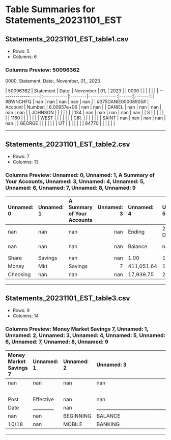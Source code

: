 # Table Summaries for Statements_20231101_EST

## Statements_20231101_EST_table1.csv
- Rows: 5
- Columns: 6
### Columns Preview: 50096362
0000, Statement, Date:, November, 01,, 2023

| 50096362           | Statement   | Date:   |      November |   01, |   2023 |
| 0000               |             |         |               |       |        |
|:-------------------|:------------|:--------|--------------:|------:|-------:|
| #BWNCHFQ           | nan         | nan     | nan           |   nan |    nan |
| #375DANIE00008905# | Account     | Number: |   8.00957e+06 |   nan |    nan |
| DANIEL             | nan         | nan     | nan           |   nan |    nan |
| JOHNSON            |             |         |               |       |        |
| 134                | nan         | nan     | nan           |   nan |    nan |
| S                  |             |         |               |       |        |
| 1160               |             |         |               |       |        |
| WEST               |             |         |               |       |        |
| CIR.               |             |         |               |       |        |
| SAINT              | nan         | nan     | nan           |   nan |    nan |
| GEORGE             |             |         |               |       |        |
| UT                 |             |         |               |       |        |
| 84770              |             |         |               |       |        |

---
## Statements_20231101_EST_table2.csv
- Rows: 7
- Columns: 13
### Columns Preview: Unnamed: 0, Unnamed: 1, A Summary of Your Accounts, Unnamed: 3, Unnamed: 4, Unnamed: 5, Unnamed: 6, Unnamed: 7, Unnamed: 8, Unnamed: 9

| Unnamed: 0   | Unnamed: 1   | A Summary of Your Accounts   |   Unnamed: 3 | Unnamed: 4   | Unnamed: 5     | Unnamed: 6   | Unnamed: 7   |   Unnamed: 8 | Unnamed: 9   | A Summary of Your Loans   | Unnamed: 11   | Unnamed: 12   |
|:-------------|:-------------|:-----------------------------|-------------:|:-------------|:---------------|:-------------|:-------------|-------------:|:-------------|:--------------------------|:--------------|:--------------|
| nan          | nan          | nan                          |          nan | Ending       | 2023 Dividends | nan          | nan          |          nan | Ending       | Total                     | Next          | 2023          |
| nan          | nan          | nan                          |          nan | Balance      | nan            | nan          | nan          |          nan | Balance      | Amount Due                | Payment       | Interest      |
| Share        | Savings      | nan                          |          nan | 1.00         | 1.65           | Auto         | Loan         |            1 | 13,533.43    | 317.81                    | 11/26/2023    | 498.88        |
| Money        | Mkt          | Savings                      |            7 | 411,051.64   | 1,967.33       | Auto         | Loan         |            3 | 0.00         | 0.00                      | nan           | 750.24        |
| Checking     | nan          | nan                          |          nan | 17,939.75    | 26.24          | Auto         | Loan         |            4 | 0.00         | 0.00                      | nan           | 1,115.14      |

---
## Statements_20231101_EST_table3.csv
- Rows: 9
- Columns: 14
### Columns Preview: Money Market Savings 7, Unnamed: 1, Unnamed: 2, Unnamed: 3, Unnamed: 4, Unnamed: 5, Unnamed: 6, Unnamed: 7, Unnamed: 8, Unnamed: 9

| Money Market Savings 7   | Unnamed: 1   | Unnamed: 2   | Unnamed: 3                                                 | Unnamed: 4   | Unnamed: 5   | Unnamed: 6   | Unnamed: 7   | Unnamed: 8   | Unnamed: 9   | Unnamed: 10   |   Unnamed: 11 | Unnamed: 12   | Unnamed: 13   |
|:-------------------------|:-------------|:-------------|:-----------------------------------------------------------|:-------------|:-------------|:-------------|:-------------|:-------------|:-------------|:--------------|--------------:|:--------------|:--------------|
| nan                      | nan          | nan          | nan                                                        | nan          | nan          | nan          | Statement    | Period:      | October      | 02,           |          2023 | -             | 01,           |
|                          |              |              |                                                            |              |              |              |              |              |              |               |               | November      | 2023          |
| Post                     | Effective    | nan          | nan                                                        | nan          | nan          | nan          | nan          | nan          | nan          | nan           |           nan | Transaction   | Account       |
| Date                     | _________    | nan          | __________________________________________________________ | nan          | nan          | nan          | nan          | nan          | nan          | nan           |           nan | __________    | ___________   |
| nan                      | nan          | BEGINNING    | BALANCE                                                    | nan          | nan          | nan          | nan          | nan          | nan          | nan           |           nan | nan           | 136,477.39    |
| 10/18                    | nan          | MOBILE       | BANKING                                                    | FUNDS        | TRANSFER     | FROM         | CHECKING     | nan          | nan          | nan           |           nan | 100,000.00    | 236,477.39    |

---